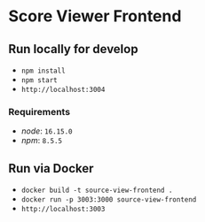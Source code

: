 # Score Viewer Frontend

## Run locally for develop
- `npm install`
- `npm start`
- `http://localhost:3004`

### Requirements
- _node_: `16.15.0`
- _npm_: `8.5.5`

## Run via Docker
- `docker build -t source-view-frontend .`
- `docker run -p 3003:3000 source-view-frontend`
- `http://localhost:3003`
